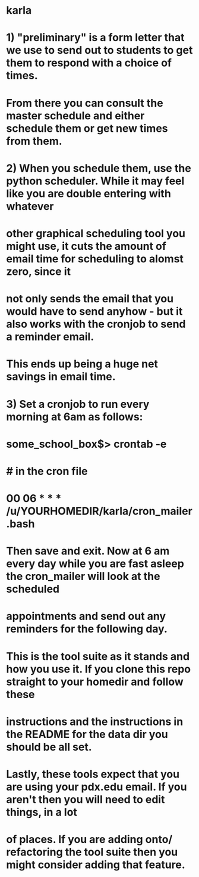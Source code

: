 # karla
# 1) "preliminary" is a form letter that we use to send out to students to get them to respond with a choice of times.
# From there you can consult the master schedule and either schedule them or get new times from them.
#
# 2) When you schedule them, use the python scheduler. While it may feel like you are double entering with whatever
# other graphical scheduling tool you might use, it cuts the amount of email time for scheduling to alomst zero, since it
# not only sends the email that you would have to send anyhow - but it also works with the cronjob to send a reminder email.
# This ends up being a huge net savings in email time.
#
# 3) Set a cronjob to run every morning at 6am as follows:
# some_school_box$> crontab -e
#
#
# # in the cron file
# 00 06 * * * /u/YOURHOMEDIR/karla/cron_mailer.bash
#
# Then save and exit. Now at 6 am every day while you are fast asleep the cron_mailer will look at the scheduled
# appointments and send out any reminders for the following day.
#
# This is the tool suite as it stands and how you use it. If you clone this repo straight to your homedir and follow these
# instructions and the instructions in the README for the data dir you should be all set.
#
# Lastly, these tools expect that you are using your pdx.edu email. If you aren't then you will need to edit things, in a lot
# of places. If you are adding onto/ refactoring the tool suite then you might consider adding that feature.

